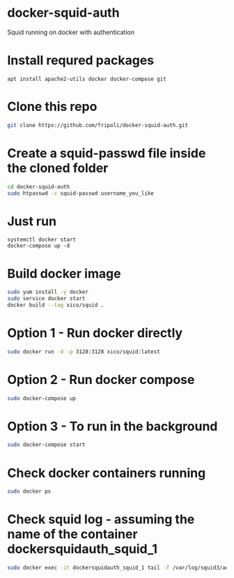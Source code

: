 # docker-squid-auth
Squid running on docker with authentication

# Install requred packages
```apt install apache2-utils docker docker-compose git```

# Clone this repo
```bash
git clone https://github.com/fripoli/docker-squid-auth.git
```

# Create a squid-passwd file inside the cloned folder
```bash
cd docker-squid-auth
sudo htpasswd -c squid-passwd username_you_like
```

# Just run
```htpasswd -c squid-passwd <username>
systemctl docker start
docker-compose up -d
```

# Build docker image
```bash
sudo yum install -y docker
sudo service docker start
docker build --tag xico/squid .
```

# Option 1 - Run docker directly
```bash
sudo docker run -d -p 3128:3128 xico/squid:latest
```

# Option 2 - Run docker compose
```bash
sudo docker-compose up
```

# Option 3 - To run in the background
```bash
sudo docker-compose start
```

# Check docker containers running
```bash
sudo docker ps
```

# Check squid log - assuming the name of the container dockersquidauth_squid_1
```bash
sudo docker exec -it dockersquidauth_squid_1 tail -f /var/log/squid3/access.log
```
